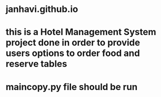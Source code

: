 # janhavi.github.io
# this is a Hotel Management System project done in order to provide users options to order food and reserve tables
# maincopy.py file should be run
